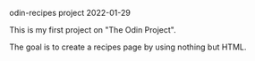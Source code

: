 odin-recipes project
2022-01-29

This is my first project on "The Odin Project".

The goal is to create a recipes page by using nothing but HTML.


